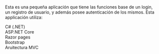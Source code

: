 Esta es una pequeña aplicación que tiene las funciones base de un login, un registro de usuario, y además posee autenticación de los mismos. Esta applicación utiliza:

C# (.NET)     
ASP.NET Core     
Razor pages     
Bootstrap    
Aruitectura MVC     
